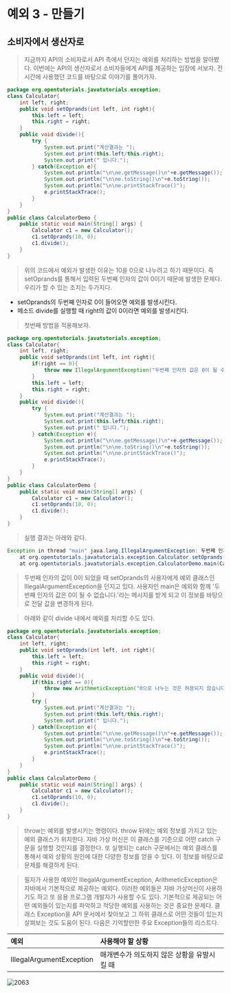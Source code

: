 예외 3 - 만들기
=
소비자에서 생산자로
-
> 지금까지 API의 소비자로서 API 측에서 던지는 예외를 처리하는 방법을 알아봤다. 이번에는 API의 생산자로서 소비자들에게 API를 제공하는 입장에 서보자. 전 시간에 사용했던 코드를 바탕으로 이야기를 풀어가자.
```java
package org.opentutorials.javatutorials.exception;
class Calculator{
    int left, right;
    public void setOprands(int left, int right){
        this.left = left;
        this.right = right;
    }
    public void divide(){
        try {
            System.out.print("계산결과는 ");
            System.out.print(this.left/this.right);
            System.out.print(" 입니다.");
        } catch(Exception e){
            System.out.println("\n\ne.getMessage()\n"+e.getMessage());
            System.out.println("\n\ne.toString()\n"+e.toString());
            System.out.println("\n\ne.printStackTrace()");
            e.printStackTrace();
        }
    }
} 
public class CalculatorDemo {
    public static void main(String[] args) {
        Calculator c1 = new Calculator();
        c1.setOprands(10, 0);
        c1.divide();
    }
}
```
> 위의 코드에서 예외가 발생한 이유는 10을 0으로 나누려고 하기 때문이다. 즉 setOprands를 통해서 입력된 두번째 인자의 값이 0이기 때문에 발생한 문제다. 우리가 할 수 있는 조치는 두가지다.

* setOprands의 두번째 인자로 0이 들어오면 예외를 발생시킨다.
* 메소드 divide를 실행할 때 right의 값이 0이라면 예외를 발생시킨다.

> 첫번째 방법을 적용해보자.
```java
package org.opentutorials.javatutorials.exception;
class Calculator{
    int left, right;
    public void setOprands(int left, int right){
        if(right == 0){
            throw new IllegalArgumentException("두번째 인자의 값은 0이 될 수 없습니다.");
        }
        this.left = left;
        this.right = right;
    }
    public void divide(){
        try {
            System.out.print("계산결과는 ");
            System.out.print(this.left/this.right);
            System.out.print(" 입니다.");
        } catch(Exception e){
            System.out.println("\n\ne.getMessage()\n"+e.getMessage());
            System.out.println("\n\ne.toString()\n"+e.toString());
            System.out.println("\n\ne.printStackTrace()");
            e.printStackTrace();
        }
    }
} 
public class CalculatorDemo {
    public static void main(String[] args) {
        Calculator c1 = new Calculator();
        c1.setOprands(10, 0);
        c1.divide();
    }
}
```
> 실행 결과는 아래와 같다.
```java
Exception in thread "main" java.lang.IllegalArgumentException: 두번째 인자의 값은 0이 될 수 없습니다.
    at org.opentutorials.javatutorials.exception.Calculator.setOprands(CalculatorDemo.java:6)
    at org.opentutorials.javatutorials.exception.CalculatorDemo.main(CalculatorDemo.java:27)
```
> 두번째 인자의 값이 0이 되었을 때 setOprands의 사용자에게 예외 클래스인 IllegalArgumentException을 던지고 있다. 사용자인 main은 예외와 함께 '두번째 인자의 값은 0이 될 수 없습니다.'라는 메시지를 받게 되고 이 정보를 바탕으로 전달 값을 변경하게 된다.

> 아래와 같이 divide 내에서 예외를 처리할 수도 있다.
```java
package org.opentutorials.javatutorials.exception;
class Calculator{
    int left, right;
    public void setOprands(int left, int right){        
        this.left = left;
        this.right = right;
    }
    public void divide(){
        if(this.right == 0){
            throw new ArithmeticException("0으로 나누는 것은 허용되지 않습니다.");
        }
        try {
            System.out.print("계산결과는 ");
            System.out.print(this.left/this.right);
            System.out.print(" 입니다.");
        } catch(Exception e){
            System.out.println("\n\ne.getMessage()\n"+e.getMessage());
            System.out.println("\n\ne.toString()\n"+e.toString());
            System.out.println("\n\ne.printStackTrace()");
            e.printStackTrace();
        }
    }
} 
public class CalculatorDemo {
    public static void main(String[] args) {
        Calculator c1 = new Calculator();
        c1.setOprands(10, 0);
        c1.divide();
    }
}
```
> throw는 예외를 발생시키는 명령이다. throw 뒤에는 예외 정보를 가지고 있는 예외 클래스가 위치한다. 자바 가상 머신은 이 클래스를 기준으로 어떤 catch 구문을 실행할 것인지를 결정한다. 또 실행되는 catch 구문에서는 예외 클래스를 통해서 예외 상황의 원인에 대한 다양한 정보를 얻을 수 있다. 이 정보를 바탕으로 문제를 해결하게 된다.

> 필자가 사용한 예외인 IllegalArgumentException, ArithmeticException은 자바에서 기본적으로 제공하는 예외다. 이러한 예외들은 자바 가상머신이 사용하기도 하고 또 응용 프로그램 개발자가 사용할 수도 있다. 기본적으로 제공되는 어떤 예외들이 있는지를 파악하고 적당한 예외를 사용하는 것은 중요한 문제다. 클래스 Exception을 API 문서에서 찾아보고 그 하위 클래스로 어떤 것들이 있는지 살펴보는 것도 도움이 된다. 다음은 기억할만한 주요 Exception들의 리스트다. 

|예외|사용해야 할 상황
|:--------|:--------|
|IllegalArgumentException| 매개변수가 의도하지 않은 상황을 유발시킬 때| 




![2063](https://user-images.githubusercontent.com/23206749/52991212-1754b980-344f-11e9-97a6-7da673d6348e.png)
